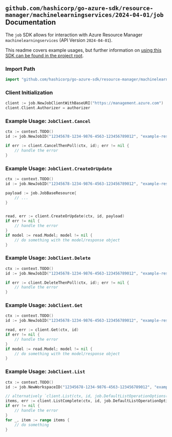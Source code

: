 
## `github.com/hashicorp/go-azure-sdk/resource-manager/machinelearningservices/2024-04-01/job` Documentation

The `job` SDK allows for interaction with Azure Resource Manager `machinelearningservices` (API Version `2024-04-01`).

This readme covers example usages, but further information on [using this SDK can be found in the project root](https://github.com/hashicorp/go-azure-sdk/tree/main/docs).

### Import Path

```go
import "github.com/hashicorp/go-azure-sdk/resource-manager/machinelearningservices/2024-04-01/job"
```


### Client Initialization

```go
client := job.NewJobClientWithBaseURI("https://management.azure.com")
client.Client.Authorizer = authorizer
```


### Example Usage: `JobClient.Cancel`

```go
ctx := context.TODO()
id := job.NewJobID("12345678-1234-9876-4563-123456789012", "example-resource-group", "workspaceName", "jobName")

if err := client.CancelThenPoll(ctx, id); err != nil {
	// handle the error
}
```


### Example Usage: `JobClient.CreateOrUpdate`

```go
ctx := context.TODO()
id := job.NewJobID("12345678-1234-9876-4563-123456789012", "example-resource-group", "workspaceName", "jobName")

payload := job.JobBaseResource{
	// ...
}


read, err := client.CreateOrUpdate(ctx, id, payload)
if err != nil {
	// handle the error
}
if model := read.Model; model != nil {
	// do something with the model/response object
}
```


### Example Usage: `JobClient.Delete`

```go
ctx := context.TODO()
id := job.NewJobID("12345678-1234-9876-4563-123456789012", "example-resource-group", "workspaceName", "jobName")

if err := client.DeleteThenPoll(ctx, id); err != nil {
	// handle the error
}
```


### Example Usage: `JobClient.Get`

```go
ctx := context.TODO()
id := job.NewJobID("12345678-1234-9876-4563-123456789012", "example-resource-group", "workspaceName", "jobName")

read, err := client.Get(ctx, id)
if err != nil {
	// handle the error
}
if model := read.Model; model != nil {
	// do something with the model/response object
}
```


### Example Usage: `JobClient.List`

```go
ctx := context.TODO()
id := job.NewWorkspaceID("12345678-1234-9876-4563-123456789012", "example-resource-group", "workspaceName")

// alternatively `client.List(ctx, id, job.DefaultListOperationOptions())` can be used to do batched pagination
items, err := client.ListComplete(ctx, id, job.DefaultListOperationOptions())
if err != nil {
	// handle the error
}
for _, item := range items {
	// do something
}
```
